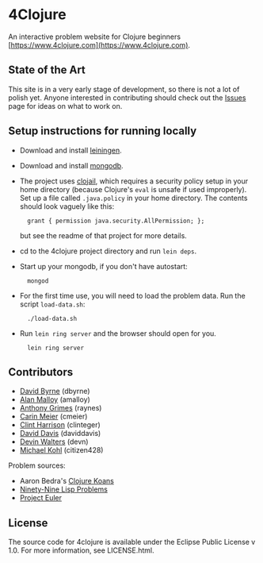# 4Clojure

An interactive problem website for Clojure beginners
[https://www.4clojure.com](https://www.4clojure.com).

## State of the Art

This site is in a very early stage of development, so there is not a
lot of polish yet. Anyone interested in contributing should check out
the [Issues](https://github.com/dbyrne/4clojure/issues) page for ideas
on what to work on.

## Setup instructions for running locally

* Download and install [leiningen](https://github.com/technomancy/leiningen).
* Download and install [mongodb](http://www.mongodb.org/).
* The project uses
[clojail](https://github.com/cognitivedissonance/clojail), which
requires a security policy setup in your home directory (because
Clojure's `eval` is unsafe if used improperly).  Set up a file called
`.java.policy` in your home directory.  The contents should look
vaguely like this:

        grant { permission java.security.AllPermission; };

    but see the readme of that project for more details.

* cd to the 4clojure project directory and run `lein deps`.
* Start up your mongodb, if you don't have autostart:

        mongod
* For the first time use, you will need to load the problem data. Run the script `load-data.sh`:

        ./load-data.sh
* Run `lein ring server` and the browser should open for you.

        lein ring server

## Contributors

* [David Byrne](https://github.com/dbyrne) (dbyrne)
* [Alan Malloy](https://github.com/amalloy) (amalloy)
* [Anthony Grimes](https://github.com/Raynes) (raynes)
* [Carin Meier](https://github.com/gigasquid) (cmeier)
* [Clint Harrison](https://github.com/Clinteger) (clinteger)
* [David Davis](https://github.com/daviddavis) (daviddavis)
* [Devin Walters](https://github.com/devn) (devn)
* [Michael Kohl](https://github.com/citizen428) (citizen428)


Problem sources:

 * Aaron Bedra's [Clojure Koans](https://github.com/functional-koans/clojure-koans)
 * [Ninety-Nine Lisp Problems](http://www.ic.unicamp.br/~meidanis/courses/mc336/2006s2/funcional/L-99_Ninety-Nine_Lisp_Problems.html)
 * [Project Euler](http://www.projecteuler.net)

## License

The source code for 4clojure is available under the Eclipse Public License v 1.0.  For more information, see LICENSE.html.
